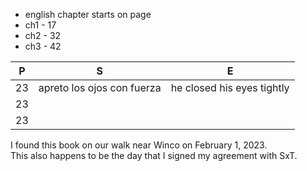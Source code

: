 
* english chapter starts on page
* ch1 - 17
* ch2 - 32
* ch3 - 42


|P| S | E |
|-| - | - |
| 23 | apreto los ojos con fuerza | he closed his eyes tightly |
| 23 | |  |
| 23 |  |  |

I found this book on our walk near Winco on February 1, 2023.   
This also happens to be the day that I signed my agreement with SxT.
